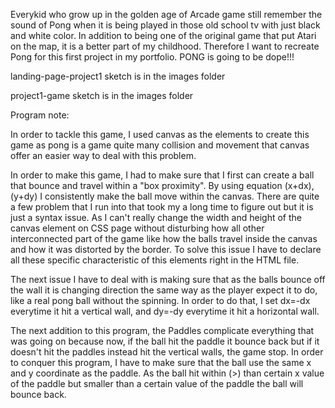 Everykid who grow up in the golden age of Arcade game still remember the sound of Pong when it is being played in those old school tv with just black and white color. In addition to being one of the original game that put Atari on the map, it is a better part of my childhood. Therefore I want to recreate Pong for this first project in my portfolio. PONG is going to be dope!!!

landing-page-project1 sketch is in the images folder

project1-game sketch is in the images folder

Program note:

In order to tackle this game, I used canvas as the elements to create this game as pong is a game quite many collision and movement that canvas offer an easier way to deal with this problem. 

In order to make this game, I had to make sure that I first can create a ball that bounce and travel within a "box proximity". By using equation (x+dx), (y+dy) I consistently make the ball move within the canvas. There are quite a few problem that I run into that took my a long time to figure out but it is just a syntax issue. As I can't really change the width and height of the canvas element on CSS page without disturbing how all other interconnected part of the game like how the balls travel inside the canvas and how it was distorted by the border. To solve this issue I have to declare all these specific characteristic of this elements right in the HTML file. 

The next issue I have to deal with is making sure that as the balls bounce off the wall it is changing direction the same way as the player expect it to do, like a real pong ball without the spinning. In order to do that, I set dx=-dx everytime it hit a vertical wall, and dy=-dy everytime it hit a horizontal wall.

The next addition to this program, the Paddles complicate everything that was going on because now, if the ball hit the paddle it bounce back but if it doesn't hit the paddles instead hit the vertical walls, the game stop. In order to conquer this program, I have to make sure that the ball use the same x and y coordinate as the paddle. As the ball hit within (>) than certain x value of the paddle but smaller than a certain value of the paddle the ball will bounce back. 

 

